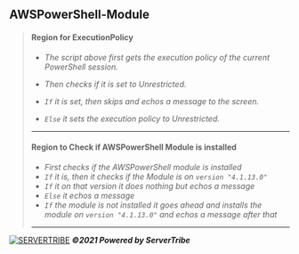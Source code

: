 ## **AWSPowerShell-Module**
> #### **Region for ExecutionPolicy**
> - *The script above first gets the execution policy of the current PowerShell session.*
> 
> - *Then checks if it is set to Unrestricted.*
> 
> - *`If` it is set, then skips and echos a message to the screen.*
>
> - *`Else` it sets the execution policy to Unrestricted.*
> ---
> #### **Region to Check if AWSPowerShell Module is installed**
> 
> - *First checks if the AWSPowerShell module is installed*
> - *`If` it is, then it checks if the Module is on `version "4.1.13.0"`*
> - *`If` it on that version it does nothing but echos a message*
> - *`Else` it echos a message*
> - *`If` the module is not installed it goes ahead and installs the module on `version "4.1.13.0"` and echos a message after that*
> ---
[![SERVERTRIBE](https://www.servertribe.com/wp-content/themes/mars/assets/images/attune_logo.svg)](https://www.servertribe.com/)
***&copy;2021 Powered by ServerTribe***